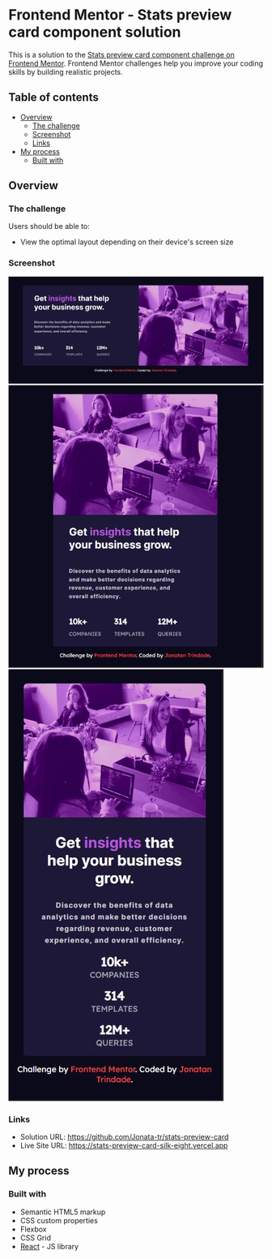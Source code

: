 # Frontend Mentor - Stats preview card component solution

This is a solution to the [Stats preview card component challenge on Frontend Mentor](https://www.frontendmentor.io/challenges/stats-preview-card-component-8JqbgoU62). Frontend Mentor challenges help you improve your coding skills by building realistic projects. 

## Table of contents

- [Overview](#overview)
  - [The challenge](#the-challenge)
  - [Screenshot](#screenshot)
  - [Links](#links)
- [My process](#my-process)
  - [Built with](#built-with)

## Overview

### The challenge

Users should be able to:

- View the optimal layout depending on their device's screen size

### Screenshot

![Desktop](/src/design/StatPreview-Desktop.JPG)
![Tablet](/src/design/StatPreview-Tablet.JPG)
![Mobile](/src/design/StatPreview-Mobile.JPG)

### Links

- Solution URL: https://github.com/Jonata-tr/stats-preview-card
- Live Site URL: https://stats-preview-card-silk-eight.vercel.app

## My process

### Built with

- Semantic HTML5 markup
- CSS custom properties
- Flexbox
- CSS Grid
- [React](https://reactjs.org/) - JS library
